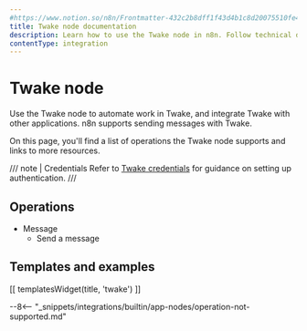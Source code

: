 ```yaml
---
#https://www.notion.so/n8n/Frontmatter-432c2b8dff1f43d4b1c8d20075510fe4
title: Twake node documentation
description: Learn how to use the Twake node in n8n. Follow technical documentation to integrate Twake node into your workflows.
contentType: integration
---
```


# Twake node

Use the Twake node to automate work in Twake, and integrate Twake with other applications. n8n supports sending messages with Twake.

On this page, you'll find a list of operations the Twake node supports and links to more resources.

/// note | Credentials
Refer to [Twake credentials](/integrations/builtin/credentials/twake/) for guidance on setting up authentication. 
///

## Operations

* Message
    * Send a message

## Templates and examples

<!-- see https://www.notion.so/n8n/Pull-in-templates-for-the-integrations-pages-37c716837b804d30a33b47475f6e3780 -->
[[ templatesWidget(title, 'twake') ]]

--8<-- "_snippets/integrations/builtin/app-nodes/operation-not-supported.md"
